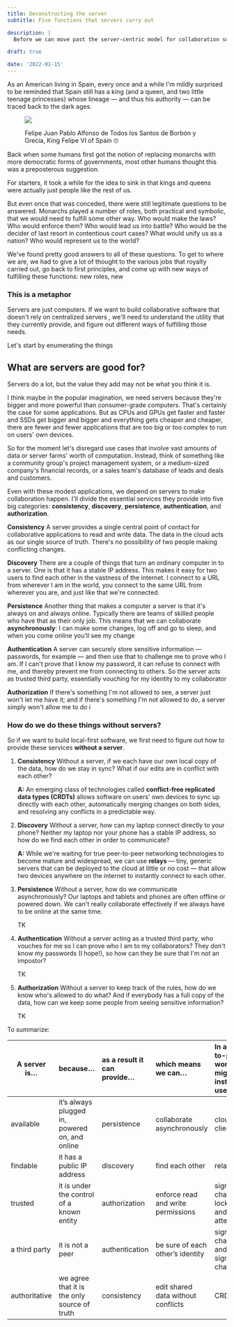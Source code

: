 ```yaml
---
title: Deconstructing the server
subtitle: Five functions that servers carry out

description: |
  Before we can move past the server-centric model for collaboration software, we need to understand all the things we're currently depending on servers for.

draft: true

date: '2022-01-15'
---
```


As an American living in Spain, every once and a while I'm mildly surprised to be reminded that
Spain still has a king (and a queen, and two little teenage princesses) whose lineage — and thus his
authority — can be traced back to the dark ages.

<figure>

![]($$/felipe.jpg)

Felipe Juan Pablo Alfonso de Todos los Santos de Borbón y Grecia, King Felipe VI of Spain 🙄

</figure>

Back when some humans first got the notion of replacing monarchs with more democratic forms of
governments, most other humans thought this was a preposterous suggestion.

For starters, it took a while for the idea to sink in that kings and queens were actually just
people like the rest of us.

But even once that was conceded, there were still legitimate questions to be answered. Monarchs
played a number of roles, both practical and symbolic, that we would need to fulfill some other way.
Who would make the laws? Who would enforce them? Who would lead us into battle? Who would be the
decider of last resort in contentious court cases? What would unify us as a nation? Who would
represent us to the world?

We've found pretty good answers to all of these questions. To get to where we are, we had to give a
lot of thought to the various jobs that royalty carried out, go back to first principles, and come up with
new ways of fulfilling these functions: new roles, new

### This is a metaphor

Servers are just computers. If we want to build collaborative software that doesn't rely on
centralized servers , we'll need to understand the utility that they currently provide, and figure
out different ways of fulfilling those needs.

Let's start by enumerating the things

## What are servers are good for?

Servers do a lot, but the value they add may not be what you think it is.

I think maybe in the popular imagination, we need servers because they're bigger and more powerful
than consumer-grade computers. That's certainly the case for some applications. But as CPUs and GPUs
get faster and faster and SSDs get bigger and bigger and everything gets cheaper and cheaper, there
are fewer and fewer applications that are too big or too complex to run on users' own devices.

So for the moment let's disregard use cases that involve vast amounts of data or server farms' worth
of computation. Instead, think of something like a community group's project management system, or a
medium-sized company's financial records, or a sales team's database of leads and deals and
customers.

Even with these modest applications, we depend on servers to make collaboration happen. I'll divide
the essential services they provide into five big categories: **consistency**, **discovery**,
**persistence**, **authentication**, and **authorization**.

**Consistency** A server provides a single central point of contact for collaborative applications
to read and write data. The data in the cloud acts as our single source of truth. There's no
possibility of two people making conflicting changes.

**Discovery** There are a couple of things that turn an ordinary computer in to a server. One is
that it has a stable IP address. This makes it easy for two users to find each other in the vastness
of the internet. I connect to a URL from wherever I am in the world, you connect to the same URL
from wherever you are, and just like that we're connected.

**Persistence** Another thing that makes a computer a server is that it's always on and always
online. Typically there are teams of skilled people who have that as their only job. This means that
we can collaborate **asynchronously**: I can make some changes, log off and go to sleep, and when
you come online you'll see my change

**Authentication** A server can securely store sensitive information — passwords, for example — and
then use that to challenge me to prove who I am. If I can't prove that I know my password, it can
refuse to connect with me, and thereby prevent me from connecting to others. So the server acts as
trusted third party, essentially vouching for my identity to my collaborator

**Authorization** If there's something I'm not allowed to see, a server just won't let me have it;
and if there's something I'm not allowed to do, a server simply won't allow me to do i

### How do we do these things without servers?

So if we want to build local-first software, we first need to figure out how to provide these
services **without a server**.

1. **Consistency** Without a server, if we each have our own local copy of the data, how do we stay
   in sync? What if our edits are in conflict with each other?

   <div class='spoiler'>

   **A:** An emerging class of technologies called **conflict-free replicated data types (CRDTs)**
   allows software on users' own devices to sync up directly with each other, automatically merging
   changes on both sides, and resolving any conflicts in a predictable way.

    </div>

2. **Discovery** Without a server, how can my laptop connect directly to your phone? Neither my
   laptop nor your phone has a stable IP address, so how do we find each other in order to
   communicate?

   <div class='spoiler'>

   **A:** While we're waiting for true peer-to-peer networking technologies to become mature and
   widespread, we can use **relays** — tiny, generic servers that can be deployed to the cloud at
   little or no cost — that allow two devices anywhere on the internet to instantly connect to each
   other.

    </div>

3. **Persistence** Without a server, how do we communicate asynchronously? Our laptops and tablets
   and phones are often offline or powered down. We can't really collaborate effectively if we
   always have to be online at the same time.

   <div class='spoiler'>

   TK

    </div>

4. **Authentication** Without a server acting as a trusted third party, who vouches for me so I can
   prove who I am to my collaborators? They don't know my passwords (I hope!), so how can they be
   sure that I'm not an impostor?

   <div class='spoiler'>

   TK

    </div>

5. **Authorization** Without a server to keep track of the rules, how do we know who's allowed to
   do what? And if everybody has a full copy of the data, how can we keep some people from seeing
   sensitive information?

   <div class='spoiler'>

   TK

    </div>

To summarize:

| A server is…  | because…                                       | as a result it can provide… | which means we can…                | In a peer-to-peer world, we might instead use… |
| ------------- | :--------------------------------------------- | :-------------------------- | :--------------------------------- | :--------------------------------------------- |
| available     | it’s always plugged in, powered on, and online | persistence                 | collaborate asynchronously         | cloud clients                                  |
| findable      | it has a public IP address                     | discovery                   | find each other                    | relays                                         |
| trusted       | it is under the control of a known entity      | authorization               | enforce read and write permissions | signature chains, lockboxes, and attention     |
| a third party | it is not a peer                               | authentication              | be sure of each other’s identity   | signature chains and signature challenges      |
| authoritative | we agree that it is the only source of truth   | consistency                 | edit shared data without conflicts | CRDTs                                          |
